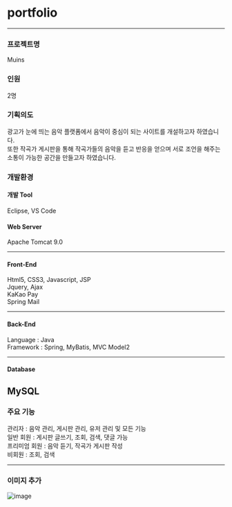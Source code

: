 # portfolio
---

### 프로젝트명
Muins

### 인원
2명

### 기획의도
광고가 눈에 띄는 음악 플랫폼에서 음악이 중심이 되는 사이트를 개설하고자 하였습니다.  
또한 작곡가 게시판을 통해 작곡가들의 음악을 듣고 반응을 얻으며 서로 조언을 해주는 소통이 가능한 공간을 만들고자 하였습니다.

### 개발환경
#### 개발 Tool
Eclipse, VS Code
#### Web Server
Apache Tomcat 9.0

---

#### Front-End
Html5, CSS3, Javascript, JSP   
Jquery, Ajax   
KaKao Pay   
Spring Mail   

---

#### Back-End
Language : Java   
Framework : Spring, MyBatis, MVC Model2

---

#### Database
MySQL
---
### 주요 기능
관리자 : 음악 관리, 게시판 관리, 유저 관리 및 모든 기능   
일반 회원 : 게시판 글쓰기, 조회, 검색, 댓글 가능   
프리미엄 회원 : 음악 듣기, 작곡가 게시판 작성   
비회원 : 조회, 검색

---

### 이미지 추가
![image](https://user-images.githubusercontent.com/105449595/210861996-760f9f51-9630-4656-8c3e-5a0de798e248.png)

